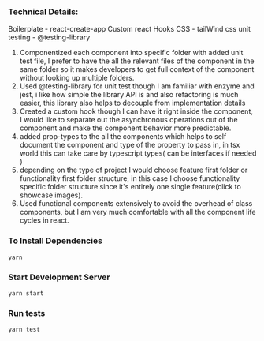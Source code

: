 ### Technical Details:

Boilerplate - react-create-app
Custom react Hooks
CSS - tailWind css
unit testing - @testing-library

1. Componentized each component into specific folder with added unit test file, I prefer to have the all the relevant files of the component in the same folder so it makes developers to get full context of the component without looking up multiple folders.
2. Used @testing-library for unit test though I am familiar with enzyme and jest, i like how simple the library API is and also refactoring is much easier, this library also helps to decouple from implementation details
3. Created a custom hook though I can have it right inside the component, I would like to separate out the asynchronous operations out of the component and make the component behavior more predictable.
4. added prop-types to the all the components which helps to self document the component and type of the property to pass in, in tsx world this can take care by typescript types( can be interfaces if needed )
5. depending on the type of project I would choose feature first folder or functionality first folder structure, in this case I choose functionality specific folder structure since it's entirely one single feature(click to showcase images).
6. Used functional components extensively to avoid the overhead of class components, but I am very much comfortable with all the component life cycles in react.

### To Install Dependencies

```
yarn
```

### Start Development Server

```
yarn start
```

### Run tests

```
yarn test
```
